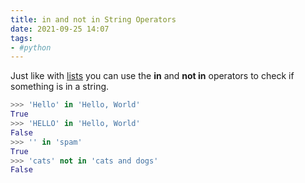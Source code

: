 ```yaml
---
title: in and not in String Operators
date: 2021-09-25 14:07
tags:
- #python
---
```


Just like with [lists](20210913183709-list.md) you can use the **in** and **not
in** operators to check if something is in a string.

```python
>>> 'Hello' in 'Hello, World'
True
>>> 'HELLO' in 'Hello, World'
False
>>> '' in 'spam'
True
>>> 'cats' not in 'cats and dogs'
False
```
